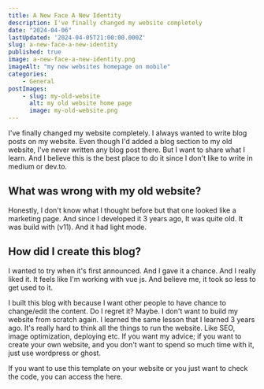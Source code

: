 ```yaml
---
title: A New Face A New Identity
description: I've finally changed my website completely
date: "2024-04-06"
lastUpdated: '2024-04-05T21:00:00.000Z'
slug: a-new-face-a-new-identity
published: true
image: a-new-face-a-new-identity.png
imageAlt: "my new websites homepage on mobile"
categories:
    - General
postImages:
    - slug: my-old-website
      alt: my old website home page
      image: my-old-website.png
---
```


<script>
    import MyOldWebsiteImg from '$lib/generated/posts/a-new-face-a-new-identity/my-old-website';
    import PostImage from "$lib/components/Post/PostImage.svelte";
    import ExternalLink from "$lib/components/externalLink/ExternalLink.svelte";
</script>


I've finally changed my website completely. I always wanted to write blog posts on my website. 
Even though I'd added a blog section to my old website, I've never written any blog post there. 
But I want to share what I learn. And I believe this is the best place to do it since I don't like to write in medium or dev.to.

## What was wrong with my old website?

Honestly, I don't know what I thought before but that one looked like a marketing page. 
And since I developed it 3 years ago, It was quite old. It was build with <ExternalLink link="https://nextjs.org/" text="Next js" /> (v11).
And it had light mode.

<PostImage data={MyOldWebsiteImg} />

## How did I create this blog?

I wanted to try <ExternalLink link="https://kit.svelte.dev/" text="SvelteKit" /> when it's first announced. 
And I gave it a chance. And I really liked it. It feels like I'm working with vue js. And believe me, it took so less to get used to it.

I built this blog with <ExternalLink link="https://github.com/pngwn/MDsveX" text="mdx" /> because I want other people to have chance to change/edit the content. 
Do I regret it? Maybe. I don't want to build my website from scratch again. I learned the same lesson that I learned 3 years ago.
It's really hard to think all the things to run the website. Like SEO, image optimization, deploying etc. 
If you want my advice; if you want to create your own website, and you don't want to spend so much time with it, just use wordpress or ghost.

If you want to use this template on your website or you just want to check the code, you can access the <ExternalLink link="https://github.com/umtdemr/umitde" text="github repositoriy" /> here.
